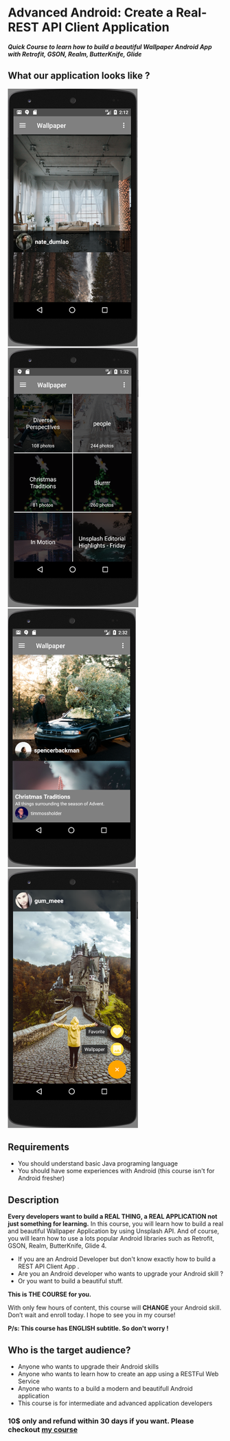 # Advanced Android: Create a Real-REST API Client Application

##### Quick Course to learn how to build a beautiful Wallpaper Android App with Retrofit, GSON, Realm, ButterKnife, Glide

## What our application looks like ?

<img src="screenshot1.png">
<img src="screenshot2.png">
<img src="screenshot3.png">
<img src="screenshot4.png">

## Requirements
- You should understand basic Java programing language
- You should have some experiences with Android (this course isn't for Android fresher)

## Description
**Every developers want to build a REAL THING, a REAL APPLICATION not just something for learning.**
In this course, you will learn how to build a real and beautiful Wallpaper Application by using Unsplash API.
And of course, you will learn how to use a lots popular Android libraries such as Retrofit, GSON, Realm, ButterKnife, Glide 4.
- If you are an Android Developer but don't know exactly how to build a REST API Client App .
- Are you an Android developer who wants to upgrade your Android skill ?
- Or you want to build a beautiful stuff.

**This is THE COURSE for you.**

With only few hours of content, this course will **CHANGE** your Android skill.
Don’t wait and enroll today. I hope to see you in my course!

**P/s: This course has ENGLISH subtitle. So don't worry !**

## Who is the target audience?

- Anyone who wants to upgrade their Android skills
- Anyone who wants to learn how to create an app using a RESTFul Web Service
- Anyone who wants to a build a modern and beautifull Android application
- This course is for intermediate and advanced application developers

### 10$ only and refund within 30 days if you want. Please checkout [my course](https://www.udemy.com/advanced-android-development/?couponCode=ANDROID-LOVERS)
